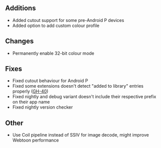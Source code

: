 <!-- Formatting
## Additions

## Changes

## Fixes

## Other
-->
## Additions
- Added cutout support for some pre-Android P devices
- Added option to add custom colour profile

## Changes
- Permanently enable 32-bit colour mode

## Fixes
- Fixed cutout behaviour for Android P
- Fixed some extensions doesn't detect "added to library" entries properly ([GH-40](https://github.com/null2264/yokai/issues/40))
- Fixed nightly and debug variant doesn't include their respective prefix on their app name
- Fixed nightly version checker

## Other
- Use Coil pipeline instead of SSIV for image decode, might improve Webtoon performance
